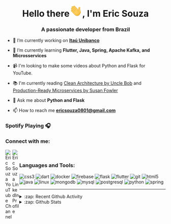 <h1 align="center">Hello there<img src="https://raw.githubusercontent.com/ABSphreak/ABSphreak/master/gifs/Hi.gif" width="40px" />, I'm Eric Souza</h1>
<h3 align="center">A passionate developer from Brazil</h3>

- 🔭 I’m currently working on [**Itaú Unibanco**](https://www.itau.com.br/)

- 🌱 I’m currently learning **Flutter, Java, Spring, Apache Kafka, and Microsservices**

- 📹 I'm looking to make some videos about Python and Flask for YouTube.

- 📚 I'm currently reading [Clean Architecture by Uncle Bob](https://www.amazon.com/Clean-Code-Handbook-Software-Craftsmanship/dp/0132350882/ref=sr_1_2?crid=V9VCDBS0XDW9&dchild=1&keywords=clean+architecture&qid=1598388839&sprefix=clean+arc%2Caps%2C260&sr=8-2) and [Production-Ready Microservices by Susan Fowler](https://www.amazon.com/Production-Ready-Microservices-Susan-Fowler/dp/1491965975)

- 💬 Ask me about **Python and Flask**

- 📫 How to reach me **ericsouza0801@gmail.com**

### Spotify Playing 🎧


### Connect with me:

[<img align="left" alt="Eric Souza YouTube Channel" width="22px" src="https://cdn.jsdelivr.net/npm/simple-icons@v3/icons/youtube.svg" />][youtube]
[<img align="left" alt="Eric Souza LinkedIn Profile" width="22px" src="https://cdn.jsdelivr.net/npm/simple-icons@v3/icons/linkedin.svg" />][linkedin]

<br />

### Languages and Tools:
<p align="left"><img src="https://devicons.github.io/devicon/devicon.git/icons/css3/css3-original-wordmark.svg" alt="css3" width="40" height="40"/> <img src="https://www.vectorlogo.zone/logos/dartlang/dartlang-icon.svg" alt="dart" width="40" height="40"/> <img src="https://devicons.github.io/devicon/devicon.git/icons/docker/docker-original-wordmark.svg" alt="docker" width="40" height="40"/> <img src="https://www.vectorlogo.zone/logos/firebase/firebase-icon.svg" alt="firebase" width="40" height="40"/> <img src="https://www.vectorlogo.zone/logos/pocoo_flask/pocoo_flask-icon.svg" alt="flask" width="40" height="40"/> <img src="https://www.vectorlogo.zone/logos/flutterio/flutterio-icon.svg" alt="flutter" width="40" height="40"/> <img src="https://www.vectorlogo.zone/logos/git-scm/git-scm-icon.svg" alt="git" width="40" height="40"/> <img src="https://devicons.github.io/devicon/devicon.git/icons/html5/html5-original-wordmark.svg" alt="html5" width="40" height="40"/> <img src="https://devicons.github.io/devicon/devicon.git/icons/java/java-original-wordmark.svg" alt="java" width="40" height="40"/> <img src="https://devicons.github.io/devicon/devicon.git/icons/linux/linux-original.svg" alt="linux" width="40" height="40"/> <img src="https://devicons.github.io/devicon/devicon.git/icons/mongodb/mongodb-original-wordmark.svg" alt="mongodb" width="40" height="40"/> <img src="https://devicons.github.io/devicon/devicon.git/icons/mysql/mysql-original-wordmark.svg" alt="mysql" width="40" height="40"/> <img src="https://devicons.github.io/devicon/devicon.git/icons/postgresql/postgresql-original-wordmark.svg" alt="postgresql" width="40" height="40"/> <img src="https://devicons.github.io/devicon/devicon.git/icons/python/python-original.svg" alt="python" width="40" height="40"/> <img src="https://www.vectorlogo.zone/logos/springio/springio-icon.svg" alt="spring" width="40" height="40"/></p>

---
<details>
    <summary>:zap: Recent Github Activity</summary>
<!--START_SECTION:activity-->
1. ❗️ Opened issue [#212](https://github.com//dusktreader/flask-praetorian/issues/212) in [dusktreader/flask-praetorian](https://github.com//dusktreader/flask-praetorian)
2. 🗣 Commented on [#198](https://github.com//flask-dashboard/Flask-MonitoringDashboard/issues/198) in [flask-dashboard/Flask-MonitoringDashboard](https://github.com//flask-dashboard/Flask-MonitoringDashboard)
3. ❗️ Closed issue [#29](https://github.com//SolarEdgeTech/pyctuator/issues/29) in [SolarEdgeTech/pyctuator](https://github.com//SolarEdgeTech/pyctuator)
4. 🗣 Commented on [#29](https://github.com//SolarEdgeTech/pyctuator/issues/29) in [SolarEdgeTech/pyctuator](https://github.com//SolarEdgeTech/pyctuator)
5. 🗣 Commented on [#29](https://github.com//SolarEdgeTech/pyctuator/issues/29) in [SolarEdgeTech/pyctuator](https://github.com//SolarEdgeTech/pyctuator)
<!--END_SECTION:activity-->
</details>

<details>
  <summary>:zap: Github Stats</summary>

  <img align="left" alt="Eric's Github Stats" src="https://github-readme-stats.ericsouza.vercel.app/api?username=ericsouza&show_icons=true&hide_border=true" />

</details>


[youtube]: https://www.youtube.com/channel/UCivrXFPSHLYAvHu3-0vPX9Q
[linkedin]: https://linkedin.com/in/eric-cardoso-souza